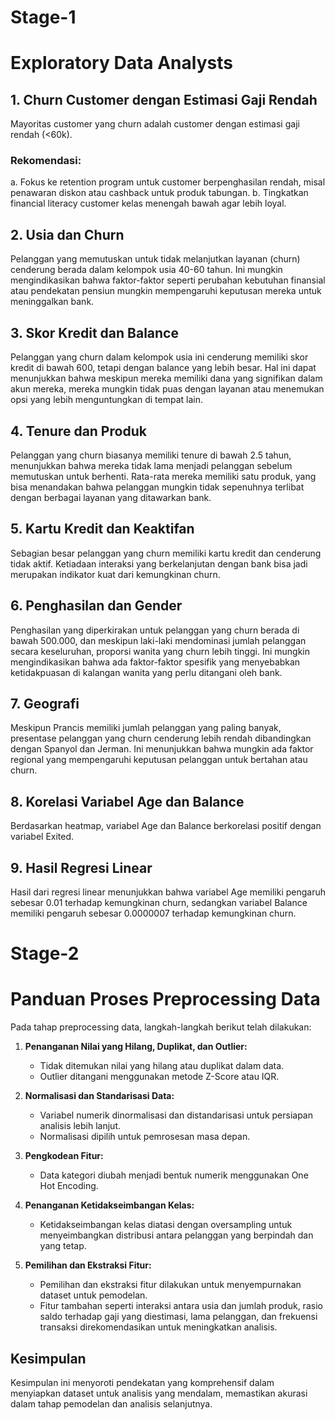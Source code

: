 <h1>Stage-1</h1>

# Exploratory Data Analysts

## 1. Churn Customer dengan Estimasi Gaji Rendah

Mayoritas customer yang churn adalah customer dengan estimasi gaji rendah (<60k).

### Rekomendasi:

a. Fokus ke retention program untuk customer berpenghasilan rendah, misal penawaran diskon atau cashback untuk produk tabungan.
b. Tingkatkan financial literacy customer kelas menengah bawah agar lebih loyal.

## 2. Usia dan Churn

Pelanggan yang memutuskan untuk tidak melanjutkan layanan (churn) cenderung berada dalam kelompok usia 40-60 tahun. Ini mungkin mengindikasikan bahwa faktor-faktor seperti perubahan kebutuhan finansial atau pendekatan pensiun mungkin mempengaruhi keputusan mereka untuk meninggalkan bank.

## 3. Skor Kredit dan Balance

Pelanggan yang churn dalam kelompok usia ini cenderung memiliki skor kredit di bawah 600, tetapi dengan balance yang lebih besar. Hal ini dapat menunjukkan bahwa meskipun mereka memiliki dana yang signifikan dalam akun mereka, mereka mungkin tidak puas dengan layanan atau menemukan opsi yang lebih menguntungkan di tempat lain.

## 4. Tenure dan Produk

Pelanggan yang churn biasanya memiliki tenure di bawah 2.5 tahun, menunjukkan bahwa mereka tidak lama menjadi pelanggan sebelum memutuskan untuk berhenti. Rata-rata mereka memiliki satu produk, yang bisa menandakan bahwa pelanggan mungkin tidak sepenuhnya terlibat dengan berbagai layanan yang ditawarkan bank.

## 5. Kartu Kredit dan Keaktifan

Sebagian besar pelanggan yang churn memiliki kartu kredit dan cenderung tidak aktif. Ketiadaan interaksi yang berkelanjutan dengan bank bisa jadi merupakan indikator kuat dari kemungkinan churn.

## 6. Penghasilan dan Gender

Penghasilan yang diperkirakan untuk pelanggan yang churn berada di bawah 500.000, dan meskipun laki-laki mendominasi jumlah pelanggan secara keseluruhan, proporsi wanita yang churn lebih tinggi. Ini mungkin mengindikasikan bahwa ada faktor-faktor spesifik yang menyebabkan ketidakpuasan di kalangan wanita yang perlu ditangani oleh bank.

## 7. Geografi

Meskipun Prancis memiliki jumlah pelanggan yang paling banyak, presentase pelanggan yang churn cenderung lebih rendah dibandingkan dengan Spanyol dan Jerman. Ini menunjukkan bahwa mungkin ada faktor regional yang mempengaruhi keputusan pelanggan untuk bertahan atau churn.

## 8. Korelasi Variabel Age dan Balance

Berdasarkan heatmap, variabel Age dan Balance berkorelasi positif dengan variabel Exited.

## 9. Hasil Regresi Linear

Hasil dari regresi linear menunjukkan bahwa variabel Age memiliki pengaruh sebesar 0.01 terhadap kemungkinan churn, sedangkan variabel Balance memiliki pengaruh sebesar 0.0000007 terhadap kemungkinan churn.

 <h1>Stage-2</h1>

# Panduan Proses Preprocessing Data

Pada tahap preprocessing data, langkah-langkah berikut telah dilakukan:

1. **Penanganan Nilai yang Hilang, Duplikat, dan Outlier:**

    - Tidak ditemukan nilai yang hilang atau duplikat dalam data.
    - Outlier ditangani menggunakan metode Z-Score atau IQR.

2. **Normalisasi dan Standarisasi Data:**

    - Variabel numerik dinormalisasi dan distandarisasi untuk persiapan analisis lebih lanjut.
    - Normalisasi dipilih untuk pemrosesan masa depan.

3. **Pengkodean Fitur:**

    - Data kategori diubah menjadi bentuk numerik menggunakan One Hot Encoding.

4. **Penanganan Ketidakseimbangan Kelas:**

    - Ketidakseimbangan kelas diatasi dengan oversampling untuk menyeimbangkan distribusi antara pelanggan yang berpindah dan yang tetap.

5. **Pemilihan dan Ekstraksi Fitur:**
    - Pemilihan dan ekstraksi fitur dilakukan untuk menyempurnakan dataset untuk pemodelan.
    - Fitur tambahan seperti interaksi antara usia dan jumlah produk, rasio saldo terhadap gaji yang diestimasi, lama pelanggan, dan frekuensi transaksi direkomendasikan untuk meningkatkan analisis.

## Kesimpulan

Kesimpulan ini menyoroti pendekatan yang komprehensif dalam menyiapkan dataset untuk analisis yang mendalam, memastikan akurasi dalam tahap pemodelan dan analisis selanjutnya.
